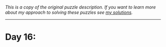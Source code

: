 *This is a copy of the original puzzle description. If you want to learn more about my approach to solving these puzzles see [my solutions](solutions.md).*

---
# Day 16: 
